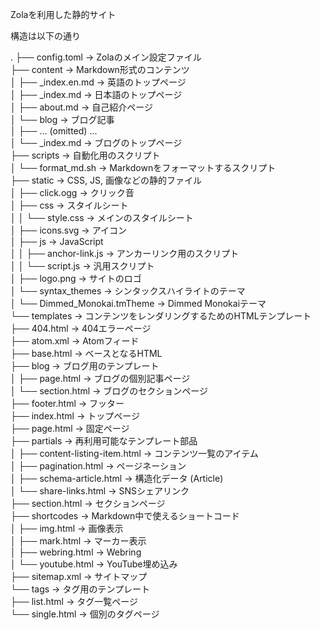 Zolaを利用した静的サイト

構造は以下の通り

.
├── config.toml -> Zolaのメイン設定ファイル  
├── content -> Markdown形式のコンテンツ  
│   ├── _index.en.md -> 英語のトップページ  
│   ├── _index.md -> 日本語のトップページ  
│   ├── about.md -> 自己紹介ページ  
│   └── blog -> ブログ記事  
│       ├── ... (omitted) ...  
│       └── _index.md -> ブログのトップページ  
├── scripts -> 自動化用のスクリプト  
│   └── format_md.sh -> Markdownをフォーマットするスクリプト  
├── static -> CSS, JS, 画像などの静的ファイル  
│   ├── click.ogg -> クリック音  
│   ├── css -> スタイルシート  
│   │   └── style.css -> メインのスタイルシート  
│   ├── icons.svg -> アイコン  
│   ├── js -> JavaScript  
│   │   ├── anchor-link.js -> アンカーリンク用のスクリプト  
│   │   └── script.js -> 汎用スクリプト  
│   ├── logo.png -> サイトのロゴ  
│   └── syntax_themes -> シンタックスハイライトのテーマ  
│       └── Dimmed_Monokai.tmTheme -> Dimmed Monokaiテーマ  
└── templates -> コンテンツをレンダリングするためのHTMLテンプレート  
    ├── 404.html -> 404エラーページ  
    ├── atom.xml -> Atomフィード  
    ├── base.html -> ベースとなるHTML  
    ├── blog -> ブログ用のテンプレート  
    │   ├── page.html -> ブログの個別記事ページ  
    │   └── section.html -> ブログのセクションページ  
    ├── footer.html -> フッター  
    ├── index.html -> トップページ  
    ├── page.html -> 固定ページ  
    ├── partials -> 再利用可能なテンプレート部品  
    │   ├── content-listing-item.html -> コンテンツ一覧のアイテム  
    │   ├── pagination.html -> ページネーション  
    │   ├── schema-article.html -> 構造化データ (Article)  
    │   └── share-links.html -> SNSシェアリンク  
    ├── section.html -> セクションページ  
    ├── shortcodes -> Markdown中で使えるショートコード  
    │   ├── img.html -> 画像表示  
    │   ├── mark.html -> マーカー表示  
    │   ├── webring.html -> Webring  
    │   └── youtube.html -> YouTube埋め込み  
    ├── sitemap.xml -> サイトマップ  
    └── tags -> タグ用のテンプレート  
        ├── list.html -> タグ一覧ページ  
        └── single.html -> 個別のタグページ  